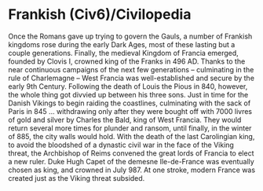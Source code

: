 # Frankish (Civ6)/Civilopedia

Once the Romans gave up trying to govern the Gauls, a number of Frankish kingdoms rose during the early Dark Ages, most of these lasting but a couple generations. Finally, the medieval Kingdom of Francia emerged, founded by Clovis I, crowned king of the Franks in 496 AD. Thanks to the near continuous campaigns of the next few generations – culminating in the rule of Charlemagne – West Francia was well-established and secure by the early 9th Century. Following the death of Louis the Pious in 840, however, the whole thing got divvied up between his three sons.
Just in time for the Danish Vikings to begin raiding the coastlines, culminating with the sack of Paris in 845 … withdrawing only after they were bought off with 7000 livres of gold and silver by Charles the Bald, king of West Francia. They would return several more times for plunder and ransom, until finally, in the winter of 885, the city walls would hold.
With the death of the last Carolingian king, to avoid the bloodshed of a dynastic civil war in the face of the Viking threat, the Archbishop of Reims convened the great lords of Francia to elect a new ruler. Duke Hugh Capet of the demesne Ile-de-France was eventually chosen as king, and crowned in July 987. At one stroke, modern France was created just as the Viking threat subsided.